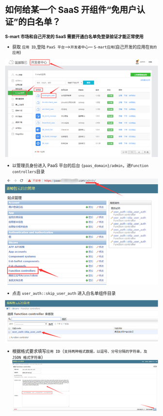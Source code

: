 # 如何给某一个 SaaS 开组件“免用户认证”的白名单？

**S-mart 市场和自己开发的 SaaS 需要开通白名单免登录验证才能正常使用**

- 获取 `应用 ID`,登陆 `PaaS 平台`—>`开发者中心`— `S-mart应用`(自己开发的应用在`我的应用`)

![image.png](../assets/id4.png)

- 以管理员身份进入 PaaS 平台的后台 `{paas_domain}/admin`，进`Function controllers`目录

![image.png](../assets/id1.png)

- 点击 `user_auth::skip_user_auth` 进入白名单组件目录

![image.png](../assets/id2.png)

- 根据格式要求填写`应用 ID`（`支持两种格式数据，以逗号、分号分隔的字符串，及 JSON 格式字符串`）
  ![image.png](../assets/id3.png)
